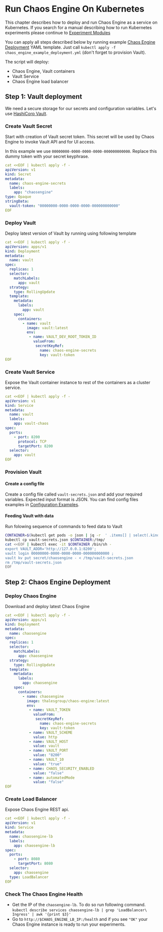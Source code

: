 # Run Chaos Engine On Kubernetes

This chapter describes how to deploy and run Chaos Engine as a service on Kubernetes. 
If you search for a manual describing how to run Kubernetes experiments please continue to [Experiment Modules](../Experiment_Modules/kubernetes_experiments.md)

You can apply all steps described below by running example [Chaos Engine Deployment](./files/chaos_engine_example_deployment.yml) YAML template.
Just call `kubectl apply -f chaos_engine_example_deployment.yml` (don't forget to provision Vault).

The script will deploy:

+ Chaos Engine, Vault containers   
+ Vault Service
+ Chaos Engine load balancer
    

## Step 1: Vault deployment

We need a secure storage for our secrets and configuration variables. Let's use [HashiCorp Vault](https://www.vaultproject.io/).

### Create Vault Secret

Start with creation of Vault secret token. This secret will be used by Chaos Engine to invoke Vault API and for UI access. 

In this example we use `00000000-0000-0000-0000-000000000000`. Replace this dummy token with your secret keyphrase.


```yaml
cat <<EOF | kubectl apply -f -
apiVersion: v1
kind: Secret
metadata:
  name: chaos-engine-secrets
  labels:
    app: "chaosengine"
type: Opaque
stringData:
  vault-token: "00000000-0000-0000-0000-000000000000"
EOF
```

### Deploy Vault

Deploy latest version of Vault by running using following template

```yaml
cat <<EOF | kubectl apply -f -
apiVersion: apps/v1
kind: Deployment
metadata:
  name: vault
spec:
  replicas: 1
  selector:
    matchLabels:
      app: vault
  strategy:
    type: RollingUpdate
  template:
    metadata:
      labels:
        app: vault
    spec:
      containers:
        - name: vault
          image: vault:latest
          env:
           - name: VAULT_DEV_ROOT_TOKEN_ID
             valueFrom:
              secretKeyRef:
                name: chaos-engine-secrets
                key: vault-token
EOF
```
### Create Vault Service

Expose the Vault container instance to rest of the containers as a cluster service.

```yaml
cat <<EOF | kubectl apply -f -
apiVersion: v1
kind: Service
metadata:
  name: vault
  labels:
    app: vault-chaos
spec:
  ports:
    - port: 8200
      protocol: TCP
      targetPort: 8200
  selector:
    app: vault
EOF
```

### Provision Vault

#### Create a config file
Create a config file called `vault-secrets.json` and add your required variables. Expected input format is JSON. You can find config files examples in [Configuration Examples](./config_examples.md).

#### Feeding Vault with data

Run folowing sequence of commands to feed data to Vault
``` bash
CONTAINER=$(kubectl get pods -o json | jq -r  ' .items[] | select(.kind == "Pod") | select(.metadata.name|startswith("vault")) | .metadata.name')
kubectl cp vault-secrets.json $CONTAINER:/tmp/
cat <<EOF | kubectl exec -it $CONTAINER /bin/sh -
export VAULT_ADDR='http://127.0.0.1:8200';
vault login 00000000-0000-0000-0000-000000000000 ;
vault kv put secret/chaosengine - < /tmp/vault-secrets.json
rm /tmp/vault-secrets.json 
EOF
```



## Step 2: Chaos Engine Deployment

### Deploy Chaos Engine

Download and deploy latest Chaos Engine
```yaml
cat <<EOF | kubectl apply -f -
apiVersion: apps/v1
kind: Deployment
metadata:
  name: chaosengine
spec:
  replicas: 1
  selector:
    matchLabels:
      app: chaosengine
  strategy:
    type: RollingUpdate
  template:
    metadata:
      labels:
        app: chaosengine
    spec:
      containers:
        - name: chaosengine
          image: thalesgroup/chaos-engine:latest
          env:
           - name: VAULT_TOKEN
             valueFrom:
              secretKeyRef:
                name: chaos-engine-secrets
                key: vault-token
           - name: VAULT_SCHEME
             value: http
           - name: VAULT_HOST
             value: vault
           - name: VAULT_PORT
             value: "8200"
           - name: VAULT_10
             value: "true"
           - name: CHAOS_SECURITY_ENABLED
             value: "false"
           - name: automatedMode
             value: "false"
EOF
```

### Create Load Balancer

Expose Chaos Engine REST api.
```yaml
cat <<EOF | kubectl apply -f -
apiVersion: v1
kind: Service
metadata:
  name: chaosengine-lb
  labels:
    app: chaosengine-lb
spec:
  ports:
    - port: 8080
      targetPort: 8080
  selector:
    app: chaosengine
  type: LoadBalancer
EOF
```

### Check The Chaos Engine Health

* Get the IP of the `chaosengine-lb`. To do so run following command.
`kubectl describe services chaosengine-lb | grep 'LoadBalancer\ Ingress' | awk '{print $3}'`
* Go to `http://$CHAOS_ENGINE_LB_IP:/health` and if you see `"OK"` your Chaos Engine instance is ready to run your experiments.

